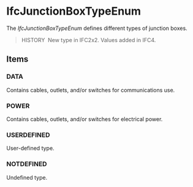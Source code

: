 # IfcJunctionBoxTypeEnum

The _IfcJunctionBoxTypeEnum_ defines different types of junction boxes.

> HISTORY&nbsp; New type in IFC2x2. Values added in IFC4.

## Items

### DATA
Contains cables, outlets, and/or switches for communications use.

### POWER
Contains cables, outlets, and/or switches for electrical power.

### USERDEFINED
User-defined type.

### NOTDEFINED
Undefined type.

